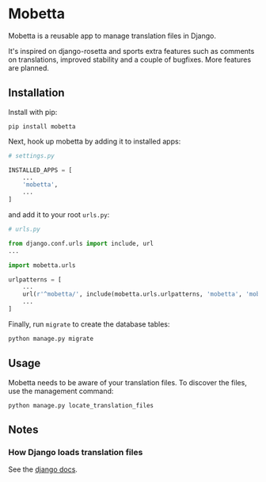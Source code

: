 # Mobetta

Mobetta is a reusable app to manage translation files in Django.

It's inspired on django-rosetta and sports extra features such as comments on
translations, improved stability and a couple of bugfixes. More features
are planned.

## Installation

Install with pip:

    pip install mobetta

Next, hook up mobetta by adding it to installed apps:

```python
# settings.py

INSTALLED_APPS = [
    ...
    'mobetta',
    ...
]
```

and add it to your root `urls.py`:

```python
# urls.py

from django.conf.urls import include, url
...

import mobetta.urls

urlpatterns = [
    ...
    url(r'^mobetta/', include(mobetta.urls.urlpatterns, 'mobetta', 'mobetta')),
    ...
]
```

Finally, run `migrate` to create the database tables:

```bash
python manage.py migrate
```

## Usage

Mobetta needs to be aware of your translation files. To discover the files, use
the management command:

    python manage.py locate_translation_files


## Notes ##

### How Django loads translation files ###

See the [django docs](https://docs.djangoproject.com/en/stable/topics/i18n/translation/#how-django-discovers-translations).
